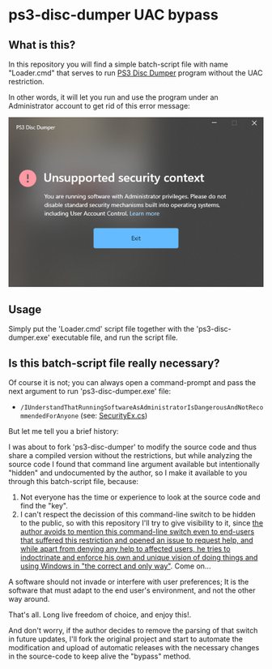 
# ps3-disc-dumper UAC bypass

## What is this?

In this repository you will find a simple batch-script file with name "Loader.cmd" that serves to run [PS3 Disc Dumper](https://github.com/13xforever/ps3-disc-dumper) program without the UAC restriction.

In other words, it will let you run and use the program under an Administrator account to get rid of this error message:

![enter image description here](error.png)

## Usage

Simply put the 'Loader.cmd' script file together with the 'ps3-disc-dumper.exe' executable file, and run the script file.

## Is this batch-script file really necessary?

Of course it is not; you can always open a command-prompt and pass the next argument to run 'ps3-disc-dumper.exe' file: 
 - `/IUnderstandThatRunningSoftwareAsAdministratorIsDangerousAndNotRecommendedForAnyone`
   (see: [SecurityEx.cs](https://github.com/13xforever/ps3-disc-dumper/blob/master/Ps3DiscDumper/Utils/SecurityEx.cs#L16))

But let me tell you a brief history:

I was about to fork 'ps3-disc-dumper' to modify the source code and thus share a compiled version without the restrictions, but while analyzing the source code I found that command line argument available but intentionally "hidden" and undocumented by the author, so I make it available to you through this batch-script file, because: 
1. Not everyone has the time or experience to look at the source code and find the "key".
2. I can't respect the decission of this command-line switch to be hidden to the public, so with this repository I'll try to give visibility to it, since [the author avoids to mention this command-line switch even to end-users that suffered this restriction and opened an issue to request help, and while apart from denying any help to affected users, he tries to indoctrinate and enforce his own and unique vision of doing things and using Windows in "the correct and only way"](https://github.com/13xforever/ps3-disc-dumper/issues/34#issuecomment-1615844934). Come on...

A software should not invade or interfere with user preferences; It is the software that must adapt to the end user's environment, and not the other way around.

That's all. Long live freedom of choice, and enjoy this!.

And don't worry, if the author decides to remove the parsing of that switch in future updates, I'll fork the original project and start to automate the modification and upload of automatic releases with the necessary changes in the source-code to keep alive the "bypass" method.
